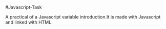 #Javascript-Task

A practical of a Javascript variable introduction.It is made with Javascript and linked with HTML.